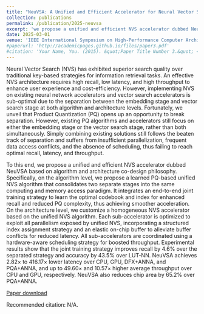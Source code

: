 ```yaml
---
title: "NeuVSA: A Unified and Efficient Accelerator for Neural Vector Search"
collection: publications
permalink: /publication/2025-neuvsa
excerpt: 'we propose a unified and efficient NVS accelerator dubbed NeuVSA based on algorithm and architecture co-design philosophy. Specifically, on the algorithm level, we propose a learned PQ-based unified NVS algorithm that consolidates two separate stages into the same computing and memory access paradigm. It integrates an end-to-end joint training strategy to learn the optimal codebook and index for enhanced recall and reduced PQ complexity…'
date: 2025-03-01
venue: 'IEEE International Symposium on High-Performance Computer Architecture (HPCA)'
#paperurl: 'http://academicpages.github.io/files/paper3.pdf'
#citation: 'Your Name, You. (2015). &quot;Paper Title Number 3.&quot; <i>Journal 1</i>. 1(3).'
---
```

Neural Vector Search (NVS) has exhibited superior search quality over traditional key-based strategies for information retrieval tasks. An effective NVS architecture requires high recall, low latency, and high throughput to enhance user experience and cost-efficiency. However, implementing NVS on existing neural network accelerators and vector search accelerators is sub-optimal due to the separation between the embedding stage and vector search stage at both algorithm and architecture levels. Fortunately, we unveil that Product Quantization (PQ) opens up an opportunity to break separation. However, existing PQ algorithms and accelerators still focus on either the embedding stage or the vector search stage, rather than both simultaneously. Simply combining existing solutions still follows the beaten track of separation and suffers from insufficient parallelization, frequent data access conflicts, and the absence of scheduling, thus failing to reach optimal recall, latency, and throughput.

To this end, we propose a unified and efficient NVS accelerator dubbed NeuVSA based on algorithm and architecture co-design philosophy. Specifically, on the algorithm level, we propose a learned PQ-based unified NVS algorithm that consolidates two separate stages into the same computing and memory access paradigm. It integrates an end-to-end joint training strategy to learn the optimal codebook and index for enhanced recall and reduced PQ complexity, thus achieving smoother acceleration. On the architecture level, we customize a homogeneous NVS accelerator based on the unified NVS algorithm. Each sub-accelerator is optimized to exploit all parallelism exposed by unified NVS, incorporating a structured index assignment strategy and an elastic on-chip buffer to alleviate buffer conflicts for reduced latency. All sub-accelerators are coordinated using a hardware-aware scheduling strategy for boosted throughput. Experimental results show that the joint training strategy improves recall by 4.6% over the separated strategy and accuracy by 43.5% over LUT-NN. NeuVSA achieves 2.82× to 416.17× lower latency over CPU, GPU, DFX+ANNA, and PQA+ANNA, and up to 49.60× and 10.57× higher average throughput over CPU and GPU, respectively. NeuVSA also reduces chip area by 65.2% over PQA+ANNA.

[Paper download](N/A)

Recommended citation: N/A.